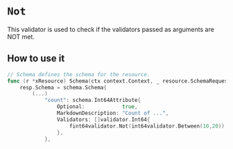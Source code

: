# `Not`

This validator is used to check if the validators passed as arguments are NOT met.

## How to use it

```go
// Schema defines the schema for the resource.
func (r *xResource) Schema(ctx context.Context, _ resource.SchemaRequest, resp *resource.SchemaResponse) {
    resp.Schema = schema.Schema{
        (...)
            "count": schema.Int64Attribute{
                Optional:            true,
                MarkdownDescription: "Count of ...",
                Validators: []validator.Int64{
                    fint64validator.Not(int64validator.Between(10,20))
                },
            },
```
